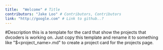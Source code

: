 ```yaml
---
title:  "Welcome" # Title
contributors: "Jake Loo" # Contributors, Contributors
link: "http://google.com" # Link to github..?
---
```

#Description
this is a template for the card that show the projects that dvcoders is working on. Just copy this template and rename it to something like "$<project_name>.md" to create a project card for the projects page.
